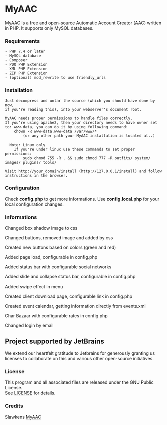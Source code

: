 # MyAAC

MyAAC is a free and open-source Automatic Account Creator (AAC) written in PHP. It supports only MySQL databases.

### Requirements

	- PHP 7.4 or later
	- MySQL database
    - Composer
	- PDO PHP Extension
	- XML PHP Extension
	- ZIP PHP Extension
	- (optional) mod_rewrite to use friendly_urls

### Installation

	Just decompress and untar the source (which you should have done by now,
	if you're reading this), into your webserver's document root.

	MyAAC needs proper permissions to handle files correctly.
	If you're using apache2, then your directory needs to have owner set to: www-data, you can do it by using following command:
		chown -R www-data.www-data /var/www/*
			(or any other path your MyAAC installation is located at..)

	  Note: Linux only
		If you're under linux use these commands to set proper permissions:
            sudo chmod 755 -R . && sudo chmod 777 -R outfits/ system/ images/ plugins/ tools/

	Visit http://your_domain/install (http://127.0.0.1/install) and follow instructions in the browser.

### Configuration

Check **config.php** to get more informations.
Use **config.local.php** for your local configuration changes.

### Informations

Changed box shadow image to css

Changed buttons, removed image and added by css

Created new buttons based on colors (green and red)

Added page load, configurable in config.php

Added status bar with configurable social networks

Added slide and collapse status bar, configurable in config.php

Added swipe effect in menu

Created client download page, configurable link in config.php

Created event calendar, getting information directly from events.xml

Char Bazaar with configurable rates in config.php

Changed login by email

## Project supported by JetBrains

We extend our heartfelt gratitude to Jetbrains for generously granting us licenses to collaborate on this and various other open-source initiatives.


### License

This program and all associated files are released under the GNU Public License.  
See [LICENSE](https://github.com/jprzimba/crystalserver-aac/blob/main/LICENSE) for details.

### Credits

Slawkens [MyAAC](https://github.com/otsoft/myaac)
